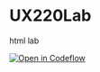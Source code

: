 # UX220Lab
html lab 

[![Open in Codeflow](https://developer.stackblitz.com/img/open_in_codeflow.svg)](https:///pr.new/isabeluperez/UX220Lab)
